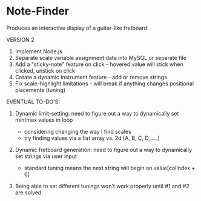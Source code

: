 # Note-Finder
Produces an interactive display of a guitar-like fretboard

VERSION 2
1. Implement Node.js
2. Separate scale variable assignment data into MySQL or separate file
3. Add a "sticky-note" feature on click - hovered value will stick when clicked, unstick on click
4. Create a dynamic instrument feature - add or remove strings
5. Fix scale-highlight limitations - will break if anything changes positional placements (tuning)



EVENTUAL TO-DO'S:
1. Dynamic limit-setting: need to figure out a way to dynamically set min/max values in loop
    - considering changing the way I find scales
    - try finding values via a flat array vs. 2d [A, B, C, D,.....]

2. Dynamic fretboard generation: need to figure out a way to dynamically set strings via user input
    - standard tuning means the next string will begin on value[colIndex + 6]

3. Being able to set different tunings won't work properly until #1 and #2 are solved